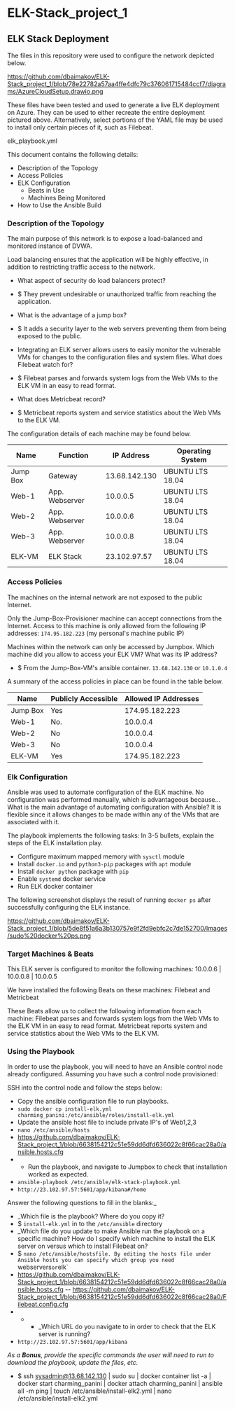 # ELK-Stack_project_1
## ELK Stack Deployment

The files in this repository were used to configure the network depicted below.

https://github.com/dbaimakov/ELK-Stack_project_1/blob/78e22782a57aa4ffe4dfc79c376061715484ccf7/diagrams/AzureCloudSetup.drawio.png

These files have been tested and used to generate a live ELK deployment on Azure. They can be used to either recreate the entire deployment pictured above. Alternatively, select portions of the YAML file may be used to install only certain pieces of it, such as Filebeat.

  elk_playbook.yml

This document contains the following details:
- Description of the Topology
- Access Policies
- ELK Configuration
  - Beats in Use
  - Machines Being Monitored
- How to Use the Ansible Build


### Description of the Topology

The main purpose of this network is to expose a load-balanced and monitored instance of DVWA.

Load balancing ensures that the application will be highly effective, in addition to restricting traffic access to the network.
- What aspect of security do load balancers protect? 
- $ They prevent undesirable or unauthorized traffic from reaching the application.
- What is the advantage of a jump box? 
- $ It adds a security layer to the web servers preventing them from being exposed to the public.

- Integrating an ELK server allows users to easily monitor the vulnerable VMs for changes to the configuration files and system files. What does Filebeat watch for? 
- $ Filebeat parses and forwards system logs from the Web VMs to the ELK VM in an easy to read format.
- What does Metricbeat record? 
- $ Metricbeat reports system and service statistics about the Web VMs to the ELK VM.

The configuration details of each machine may be found below.

| Name    | Function | IP Address | Operating System |
|---------|----------|------------|------------------|
| Jump Box| Gateway  | 13.68.142.130   | UBUNTU LTS 18.04             |
| Web-1   | App. Webserver | 10.0.0.5   | UBUNTU LTS 18.04            |
| Web-2   | App. Webserver| 10.0.0.6   | UBUNTU LTS 18.04             |
| Web-3   | App. Webserver| 10.0.0.8   | UBUNTU LTS 18.04             |
| ELK-VM  | ELK Stack | 23.102.97.57   | UBUNTU LTS 18.04             |


### Access Policies

The machines on the internal network are not exposed to the public Internet. 

Only the Jump-Box-Provisioner machine can accept connections from the Internet. Access to this machine is only allowed from the following IP addresses: `174.95.182.223` (my personal's machine public IP)

Machines within the network can only be accessed by Jumpbox.
Which machine did you allow to access your ELK VM? What was its IP address?
- $ From the Jump-Box-VM's ansible container. `13.68.142.130` or `10.1.0.4`

A summary of the access policies in place can be found in the table below.

| Name     | Publicly Accessible | Allowed IP Addresses |
|----------|--------|----------------------|
| Jump Box | Yes    | 174.95.182.223 |
| Web-1   | No.     | 10.0.0.4   |      
| Web-2   | No      | 10.0.0.4   |     
| Web-3   | No      | 10.0.0.4   |    
| ELK-VM  | Yes     | 174.95.182.223 |   

### Elk Configuration

Ansible was used to automate configuration of the ELK machine. No configuration was performed manually, which is advantageous because...
What is the main advantage of automating configuration with Ansible? It is flexible since it allows changes to be made within any of the VMs that are associated with it.

The playbook implements the following tasks:
In 3-5 bullets, explain the steps of the ELK installation play. 
- Configure maximum mapped memory with `sysctl` module
- Install `docker.io` and `python3-pip` packages with `apt` module
- Install `docker python` package with `pip`
- Enable `systemd` docker service
- Run ELK docker container

The following screenshot displays the result of running `docker ps` after successfully configuring the ELK instance.

https://github.com/dbaimakov/ELK-Stack_project_1/blob/5de8f51a6a3b130757e9f2fd9ebfc2c7de152700/Images/sudo%20docker%20ps.png

### Target Machines & Beats
This ELK server is configured to monitor the following machines:
10.0.0.6 | 10.0.0.8 | 10.0.0.5

We have installed the following Beats on these machines:
Filebeat and Metricbeat

These Beats allow us to collect the following information from each machine:
Filebeat parses and forwards system logs from the Web VMs to the ELK VM in an easy to read format.
Metricbeat reports system and service statistics about the Web VMs to the ELK VM.

### Using the Playbook
In order to use the playbook, you will need to have an Ansible control node already configured. Assuming you have such a control node provisioned: 

SSH into the control node and follow the steps below:
- Copy the ansible configuration file to run playbooks.
- `sudo docker cp install-elk.yml charming_panini:/etc/ansible/roles/install-elk.yml`
- Update the ansible host file to include private IP's of Web1,2,3
- `nano /etc/ansible/hosts`
- https://github.com/dbaimakov/ELK-Stack_project_1/blob/6638154212c51e59dd6dfd636022c8f66cac28a0/ansible.hosts.cfg
- - Run the playbook, and navigate to Jumpbox to check that installation worked as expected.
- `ansible-playbook /etc/ansible/elk-stack-playbook.yml`
- `http://23.102.97.57:5601/app/kibana#/home`

 Answer the following questions to fill in the blanks:_
- _Which file is the playbook? Where do you copy it? 
- $ `install-elk.yml` in to the `/etc/ansible` directory
- _Which file do you update to make Ansible run the playbook on a specific machine? How do I specify which machine to install the ELK server on versus which to install Filebeat on? 
- $ `nano /etc/ansible/hostsfile. By editing the hosts file under Ansible hosts you can specify which group you need `webservers` or `elk` 
-  https://github.com/dbaimakov/ELK-Stack_project_1/blob/6638154212c51e59dd6dfd636022c8f66cac28a0/ansible.hosts.cfg
-- https://github.com/dbaimakov/ELK-Stack_project_1/blob/6638154212c51e59dd6dfd636022c8f66cac28a0/Filebeat.config.cfg
- - - _Which URL do you navigate to in order to check that the ELK server is running? 
- `http://23.102.97.57:5601/app/kibana`

_As a **Bonus**, provide the specific commands the user will need to run to download the playbook, update the files, etc._
- $ ssh sysadmin@13.68.142.130 | sudo su | docker container list -a | docker start charming_panini | docker attach charming_panini | ansible all -m ping | touch /etc/ansible/install-elk2.yml | nano /etc/ansible/install-elk2.yml

